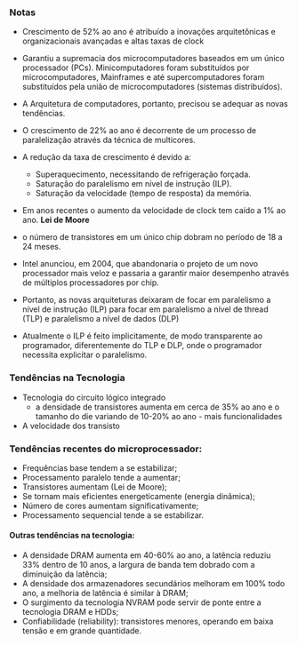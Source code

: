 ### Notas
- Crescimento de 52% ao ano é atribuído a inovações arquitetônicas e organizacionais avançadas e altas taxas de clock
- Garantiu a supremacia dos microcomputadores baseados em um único processador (PCs). Minicomputadores foram substituídos por microcomputadores, Mainframes e até supercomputadores foram substituídos pela união de microcomputadores (sistemas distribuídos).
- A Arquitetura de computadores, portanto, precisou se adequar as novas tendências.
- O crescimento de 22% ao ano é decorrente de um processo de paralelização através da técnica de multicores.
- A redução da taxa de crescimento é devido a:
	- Superaquecimento, necessitando de refrigeração forçada.
	- Saturação do paralelismo em nível de instrução (ILP).
	- Saturação da velocidade (tempo de resposta) da memória.
- Em anos recentes o aumento da velocidade de clock tem caído a 1% ao ano.
**Lei de Moore**
- o número de transistores em um único chip dobram no período de 18 a 24 meses.

- Intel anunciou, em 2004, que abandonaria o projeto de um novo processador mais veloz e passaria a garantir maior desempenho através de múltiplos processadores por chip.
- Portanto, as novas arquiteturas deixaram de focar em paralelismo a nível de instrução (ILP) para focar em paralelismo a nível de thread (TLP) e paralelismo a nível de dados (DLP)
- Atualmente o ILP é feito implicitamente, de modo transparente ao programador, diferentemente do TLP e DLP, onde o programador necessita explicitar o paralelismo.

### Tendências na Tecnologia
- Tecnologia do circuito lógico integrado
	- a densidade de transistores aumenta em cerca de 35% ao ano e o tamanho do die variando de 10-20% ao ano - mais funcionalidades
- A velocidade dos transisto


### Tendências recentes do microprocessador:
- Frequências base tendem a se estabilizar;
- Processamento paralelo tende a aumentar;
- Transistores aumentam (Lei de Moore);
- Se tornam mais eficientes energeticamente (energia dinâmica);
- Número de cores aumentam significativamente;
- Processamento sequencial tende a se estabilizar.

#### Outras tendências na tecnologia:
- A densidade DRAM aumenta em 40-60% ao ano, a latência reduziu 33% dentro de 10 anos, a largura de banda tem dobrado com a diminuição da latência;
- A densidade dos armazenadores secundários melhoram em 100% todo ano, a melhoria de latência é similar à DRAM;
- O surgimento da tecnologia NVRAM pode servir de ponte entre a tecnologia DRAM e HDDs;
- Confiabilidade (reliability): transistores menores, operando em baixa tensão e em grande quantidade.

